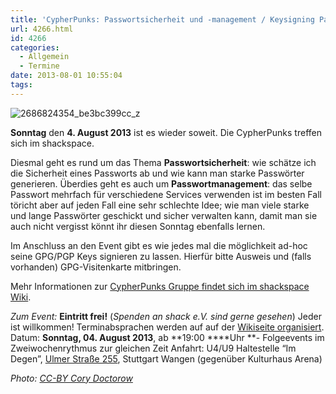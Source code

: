 ```yaml
---
title: 'CypherPunks: Passwortsicherheit und -management / Keysigning Party'
url: 4266.html
id: 4266
categories:
  - Allgemein
  - Termine
date: 2013-08-01 10:55:04
tags:
---
```


![2686824354_be3bc399cc_z](https://blog.shackspace.de/wp-content/uploads/2013/06/2686824354_be3bc399cc_z-300x168.jpg)

**Sonntag** den **4\. August 2013** ist es wieder soweit. Die CypherPunks treffen sich im shackspace.

Diesmal geht es rund um das Thema **Passwortsicherheit**: wie schätze ich die Sicherheit eines Passworts ab und wie kann man starke Passwörter generieren.
Überdies geht es auch um **Passwortmanagement**: das selbe Passwort mehrfach für verschiedene Services verwenden ist im besten Fall töricht aber auf jeden Fall eine sehr schlechte Idee; wie man viele starke und lange Passwörter geschickt und sicher verwalten kann, damit man sie auch nicht vergisst könnt ihr diesen Sonntag ebenfalls lernen.

Im Anschluss an den Event gibt es wie jedes mal die möglichkeit ad-hoc seine GPG/PGP Keys signieren zu lassen. Hierfür bitte Ausweis und (falls vorhanden) GPG-Visitenkarte mitbringen.

Mehr Informationen zur [CypherPunks Gruppe findet sich im shackspace Wiki](https://blog.shackspace.de/wiki/doku.php?id=project:cypherpunks).

_Zum Event:_
**Eintritt frei!** (_Spenden an shack e.V. sind gerne gesehen_) Jeder ist willkommen! Terminabsprachen werden auf auf der [Wikiseite organisiert](https://blog.shackspace.de/wiki/doku.php?id=project:cypherpunks).
Datum: **Sonntag, 04\. August 2013**, ab **19:00 ****Uhr **- Folgeevents im Zweiwochenrythmus zur gleichen Zeit
Anfahrt: U4/U9 Haltestelle “Im Degen”, [Ulmer Straße 255](https://blog.shackspace.de/?page_id=713), Stuttgart Wangen (gegenüber Kulturhaus Arena)

_Photo: [CC-BY Cory Doctorow](http://www.flickr.com/photos/doctorow/2686824354/sizes/z/in/photolist-56qFgQ-56qJHL-56qS3q-56qX6d-56r5Yy-56rgLL-56rk71-56rmMJ-56rySm-56rG69-56rHzS-56rKcs-56rNvj-56rPYd-56rUfm-56rVQh-56rXjJ-5X4r7M-5X4r9e-5X4rck-5X4re6-5X4reP-5X4rfD-5X4rgR-5X4ri2-5X4rkc-5X4rm6-5X4s36-5X4s4c-5X8FeQ-5X8FjG-5X8FkG-5X8FnW-5X8FsQ-6atQYQ-6dQaaG-7fi59Q-7qdo62-7qdoF2-7qhgHq-7qhho1-7qhhVb-7qhjub-7qhjWE-dyGtR6-dVkr1L-e9NPx5-exDobd-8NUHNY-8NUHX1-8NRFsx/)_